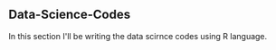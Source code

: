 ## Data-Science-Codes ##
In this section I'll be writing the data scirnce codes using R language.
 
